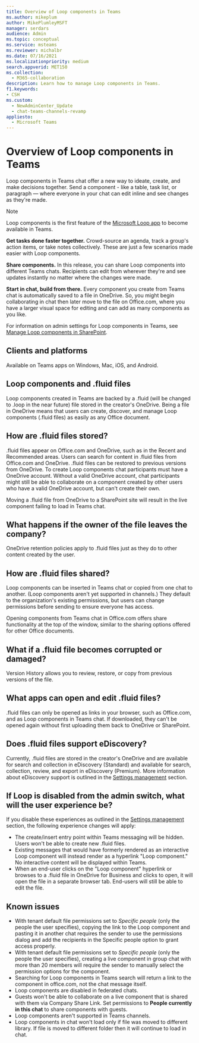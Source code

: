 ```yaml
---
title: Overview of Loop components in Teams
ms.author: mikeplum
author: MikePlumleyMSFT
manager: serdars
audience: Admin
ms.topic: conceptual
ms.service: msteams
ms.reviewer: michalbr
ms.date: 07/16/2021
ms.localizationpriority: medium
search.appverid: MET150
ms.collection: 
  - M365-collaboration
description: Learn how to manage Loop components in Teams.
f1.keywords:
- CSH
ms.custom: 
  - NewAdminCenter_Update
  - chat-teams-channels-revamp
appliesto: 
  - Microsoft Teams
---
```


# Overview of Loop components in Teams

Loop components in Teams chat offer a new way to ideate, create, and make decisions together. Send a component - like a table, task list, or paragraph — where everyone in your chat can edit inline and see changes as they're made. 

> [!Note]
> Loop components is the first feature of the [Microsoft Loop app](https://www.microsoft.com/en-us/microsoft-loop) to become available in Teams. 

**Get tasks done faster together.** Crowd-source an agenda, track a group's action items, or take notes collectively. These are just a few scenarios made easier with Loop components.

**Share components.** In this release, you can share Loop components into different Teams chats. Recipients can edit from wherever they're and see updates instantly no matter where the changes were made.

**Start in chat, build from there.** Every component you create from Teams chat is automatically saved to a file in OneDrive. So, you might begin collaborating in chat then later move to the file on Office.com, where you have a larger visual space for editing and can add as many components as you like.

For information on admin settings for Loop components in Teams, see [Manage Loop components in SharePoint](/sharepoint/manage-loop-components).

## Clients and platforms

Available on Teams apps on Windows, Mac, iOS, and Android.

## Loop components and .fluid files

Loop components created in Teams are backed by a .fluid (will be changed to .loop in the near future) file stored in the creator's OneDrive. Being a file in OneDrive means that users can create, discover, and manage Loop components (.fluid files) as easily as any Office document. 

## How are .fluid files stored?

.fluid files appear on Office.com and OneDrive, such as in the Recent and Recommended areas. Users can search for content in .fluid files from Office.com and OneDrive. .fluid files can be restored to previous versions from OneDrive. To create Loop components chat participants must have a OneDrive account. Without a valid OneDrive account, chat participants might still be able to collaborate on a component created by other users who have a valid OneDrive account, but can't create their own. 

Moving a .fluid file from OneDrive to a SharePoint site will result in the live component failing to load in Teams chat.

## What happens if the owner of the file leaves the company?

OneDrive retention policies apply to .fluid files just as they do to other content created by the user.

## How are .fluid files shared?

Loop components can be inserted in Teams chat or copied from one chat to another. (Loop components aren't yet supported in channels.) They default to the organization's existing permissions, but users can change permissions before sending to ensure everyone has access.

Opening components from Teams chat in Office.com offers share functionality at the top of the window, similar to the sharing options offered for other Office documents.

## What if a .fluid file becomes corrupted or damaged?

Version History allows you to review, restore, or copy from previous versions of the file.

## What apps can open and edit .fluid files?

.fluid files can only be opened as links in your browser, such as Office.com, and as Loop components in Teams chat. If downloaded, they can't be opened again without first uploading them back to OneDrive or SharePoint.

## Does .fluid files support eDiscovery?

Currently, .fluid files are stored in the creator's OneDrive and are available for search and collection in eDiscovery (Standard) and available for search, collection, review, and export in eDiscovery (Premium). More information about eDiscovery support is outlined in the [Settings management](/sharepoint/manage-loop-components#settings-management) section.

## If Loop is disabled from the admin switch, what will the user experience be?

If you disable these experiences as outlined in the [Settings management](/sharepoint/manage-loop-components#settings-management) section, the following experience changes will apply:

- The create/insert entry point within Teams messaging will be hidden. Users won't be able to create new .fluid files.
- Existing messages that would have formerly rendered as an interactive Loop component will instead render as a hyperlink "Loop component." No interactive content will be displayed within Teams.
- When an end-user clicks on the "Loop component" hyperlink or browses to a .fluid file in OneDrive for Business and clicks to open, it will open the file in a separate browser tab. End-users will still be able to edit the file.

## Known issues

- With tenant default file permissions set to *Specific people* (only the people the user specifies), copying the link to the Loop component and pasting it in another chat requires the sender to use the permissions dialog and add the recipients in the Specific people option to grant access properly.
- With tenant default file permissions set to *Specific people* (only the people the user specifies), creating a live component in group chat with more than 20 members will require the sender to manually select the permission options for the component.
- Searching for Loop components in Teams search will return a link to the component in office.com, not the chat message itself.
- Loop components are disabled in federated chats.
- Guests won't be able to collaborate on a live component that is shared with them via Company Share Link. Set permissions to **People currently in this chat** to share components with guests.
- Loop components aren't supported in Teams channels.
- Loop components in chat won't load only if file was moved to different library. If file is moved to different folder then it will continue to load in chat.
